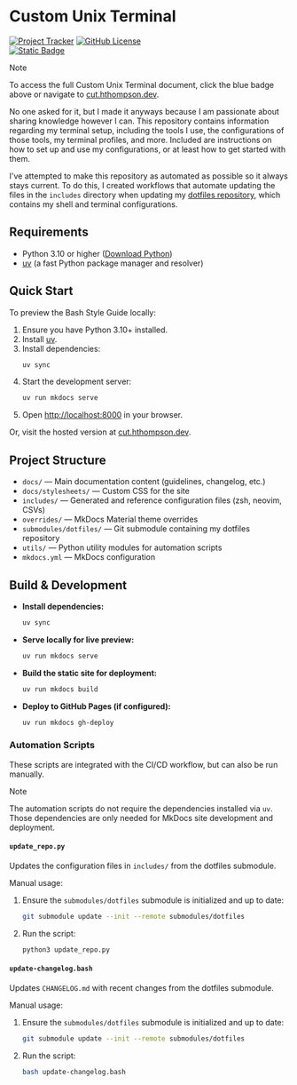 # Custom Unix Terminal

[![Project Tracker](https://img.shields.io/badge/repo%20status-Project%20Tracker-lightgrey)](https://hthompson.dev/project-tracker#project-146955022)
[![GitHub License](https://img.shields.io/github/license/StrangeRanger/custom-unix-terminal)](LICENSE)
<br />
[![Static Badge](https://img.shields.io/badge/Click%20to%20Access%20Custom%20Unix%20Terminal-blue)](https://bsg.hthompson.dev)

> [!NOTE]
> To access the full Custom Unix Terminal document, click the blue badge above or navigate to [cut.hthompson.dev](https://cut.hthompson.dev).

No one asked for it, but I made it anyways because I am passionate about sharing knowledge however I can. This repository contains information regarding my terminal setup, including the tools I use, the configurations of those tools, my terminal profiles, and more. Included are instructions on how to set up and use my configurations, or at least how to get started with them.

I've attempted to make this repository as automated as possible so it always stays current. To do this, I created workflows that automate updating the files in the `includes` directory when updating my [dotfiles repository](https://github.com/StrangeRanger/dotfiles), which contains my shell and terminal configurations.

## Requirements

- Python 3.10 or higher ([Download Python](https://www.python.org/downloads/))
- [uv](https://github.com/astral-sh/uv#installation) (a fast Python package manager and resolver)

## Quick Start

To preview the Bash Style Guide locally:

1. Ensure you have Python 3.10+ installed.
2. Install [uv](https://github.com/astral-sh/uv#installation).
3. Install dependencies:
   ```bash
   uv sync
   ```
4. Start the development server:
   ```bash
   uv run mkdocs serve
   ```
5. Open [http://localhost:8000](http://localhost:8000) in your browser.

Or, visit the hosted version at [cut.hthompson.dev](https://cut.hthompson.dev).

## Project Structure

- `docs/` — Main documentation content (guidelines, changelog, etc.)
- `docs/stylesheets/` — Custom CSS for the site
- `includes/` — Generated and reference configuration files (zsh, neovim, CSVs)
- `overrides/` — MkDocs Material theme overrides
- `submodules/dotfiles/` — Git submodule containing my dotfiles repository
- `utils/` — Python utility modules for automation scripts
- `mkdocs.yml` — MkDocs configuration

## Build & Development

- **Install dependencies:**
  ```bash
  uv sync
  ```
- **Serve locally for live preview:**
  ```bash
  uv run mkdocs serve
  ```
- **Build the static site for deployment:**
  ```bash
  uv run mkdocs build
  ```
- **Deploy to GitHub Pages (if configured):**
  ```bash
  uv run mkdocs gh-deploy
  ```

### Automation Scripts

These scripts are integrated with the CI/CD workflow, but can also be run manually.

> [!NOTE]
> The automation scripts do not require the dependencies installed via `uv`. Those dependencies are only needed for MkDocs site development and deployment.

#### `update_repo.py`

Updates the configuration files in `includes/` from the dotfiles submodule.

Manual usage:

1. Ensure the `submodules/dotfiles` submodule is initialized and up to date:
    ```bash
    git submodule update --init --remote submodules/dotfiles
    ```

2. Run the script:
    ```bash
    python3 update_repo.py
    ```

#### `update-changelog.bash`

Updates `CHANGELOG.md` with recent changes from the dotfiles submodule.

Manual usage:

1. Ensure the `submodules/dotfiles` submodule is initialized and up to date:
    ```bash
    git submodule update --init --remote submodules/dotfiles
    ```

2. Run the script:
    ```bash
    bash update-changelog.bash
    ```

